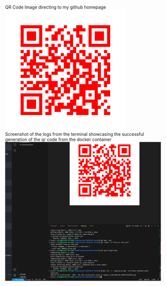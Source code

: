QR Code Image directing to my github homepage
<br/>
![screenshot](qrcode.png)
<br/>
Screenshot of the logs from the terminal showcasing the successful generation of the qr code from the docker container
<br/>
![screenshot](hw7_2.PNG)
